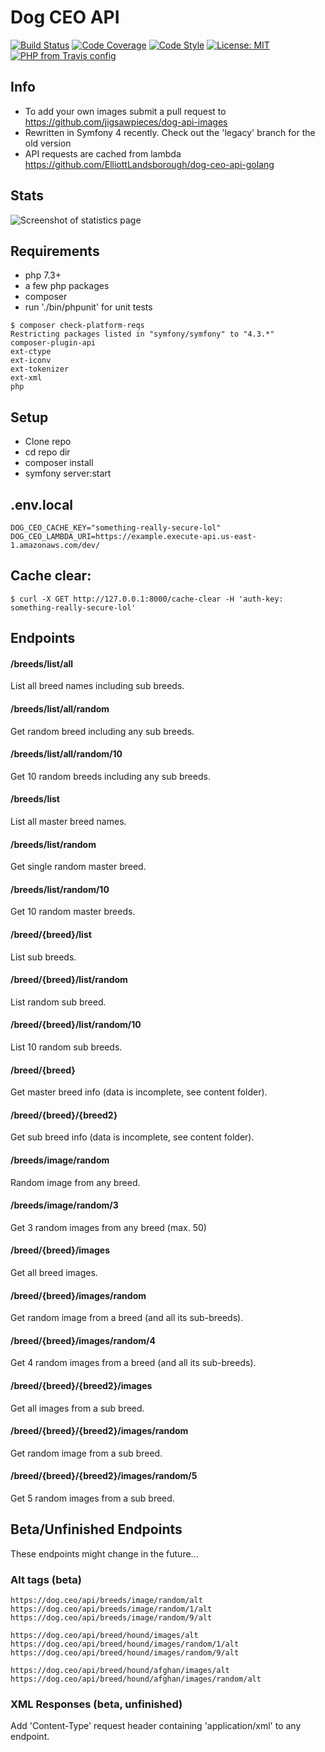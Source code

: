 # Dog CEO API

[![Build Status](https://travis-ci.org/ElliottLandsborough/dog-ceo-api.svg?branch=master)](https://travis-ci.org/ElliottLandsborough/dog-ceo-api)
[![Code Coverage](https://codecov.io/gh/ElliottLandsborough/dog-ceo-api/branch/master/graph/badge.svg)](https://codecov.io/gh/ElliottLandsborough/dog-ceo-api)
[![Code Style](https://github.styleci.io/repos/97956282/shield?style=flat&branch=master)](https://github.styleci.io/repos/97956282)
[![License: MIT](https://img.shields.io/badge/License-MIT-yellow.svg)](https://opensource.org/licenses/MIT)
[![PHP from Travis config](https://img.shields.io/travis/php-v/ElliottLandsborough/dog-ceo-api.svg)](https://php.net)

## Info

 - To add your own images submit a pull request to https://github.com/jigsawpieces/dog-api-images
 - Rewritten in Symfony 4 recently. Check out the 'legacy' branch for the old version
 - API requests are cached from lambda https://github.com/ElliottLandsborough/dog-ceo-api-golang

## Stats

![Screenshot of statistics page](/ElliottLandsborough/dog-ceo-api/blob/master/stats.png?raw=true)

## Requirements

 - php 7.3+
 - a few php packages
 - composer
 - run './bin/phpunit' for unit tests

```
$ composer check-platform-reqs
Restricting packages listed in "symfony/symfony" to "4.3.*"
composer-plugin-api
ext-ctype
ext-iconv
ext-tokenizer
ext-xml
php
```

## Setup

 - Clone repo
 - cd repo dir
 - composer install
 - symfony server:start

## .env.local

```
DOG_CEO_CACHE_KEY="something-really-secure-lol"
DOG_CEO_LAMBDA_URI=https://example.execute-api.us-east-1.amazonaws.com/dev/
```

## Cache clear:
```
$ curl -X GET http://127.0.0.1:8000/cache-clear -H 'auth-key: something-really-secure-lol'
```

## Endpoints

#### /breeds/list/all
List all breed names including sub breeds.

#### /breeds/list/all/random
Get random breed including any sub breeds.

#### /breeds/list/all/random/10
Get 10 random breeds including any sub breeds.

#### /breeds/list
List all master breed names.

#### /breeds/list/random
Get single random master breed.

#### /breeds/list/random/10
Get 10 random master breeds.

#### /breed/{breed}/list
List sub breeds.

#### /breed/{breed}/list/random
List random sub breed.

#### /breed/{breed}/list/random/10
List 10 random sub breeds.

#### /breed/{breed}
Get master breed info (data is incomplete, see content folder).

#### /breed/{breed}/{breed2}
Get sub breed info (data is incomplete, see content folder).

#### /breeds/image/random
Random image from any breed.

#### /breeds/image/random/3
Get 3 random images from any breed (max. 50)

#### /breed/{breed}/images
Get all breed images.

#### /breed/{breed}/images/random
Get random image from a breed (and all its sub-breeds).

#### /breed/{breed}/images/random/4
Get 4 random images from a breed (and all its sub-breeds).

#### /breed/{breed}/{breed2}/images
Get all images from a sub breed.

#### /breed/{breed}/{breed2}/images/random
Get random image from a sub breed.

#### /breed/{breed}/{breed2}/images/random/5
Get 5 random images from a sub breed.

## Beta/Unfinished Endpoints
These endpoints might change in the future...

### Alt tags (beta)
```
https://dog.ceo/api/breeds/image/random/alt
https://dog.ceo/api/breeds/image/random/1/alt
https://dog.ceo/api/breeds/image/random/9/alt
```
```
https://dog.ceo/api/breed/hound/images/alt
https://dog.ceo/api/breed/hound/images/random/1/alt
https://dog.ceo/api/breed/hound/images/random/9/alt
```
```
https://dog.ceo/api/breed/hound/afghan/images/alt
https://dog.ceo/api/breed/hound/afghan/images/random/alt
```

### XML Responses (beta, unfinished)
Add 'Content-Type' request header containing 'application/xml' to any endpoint.
